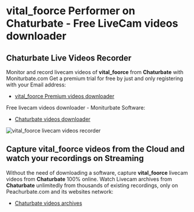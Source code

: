 # vital_foorce Performer on Chaturbate - Free LiveCam videos downloader

## Chaturbate Live Videos Recorder

Monitor and record livecam videos of **vital_foorce** from **Chaturbate** with Moniturbate.com
Get a premium trial for free by just and only registering with your Email address:
* [vital_foorce Premium videos downloader](https://moniturbate.com/request-demo-licence-key.html)

Free livecam videos downloader - Moniturbate Software:
* [Chaturbate videos downloader](https://moniturbate.com/moniturbate-download-software.html)

![vital_foorce livecam videos recorder](https://peachurnet.com/templates/moniturbate-software.png)


## Capture vital_foorce videos from the Cloud and watch your recordings on Streaming

Without the need of downloading a software, capture **vital_foorce** livecam videos from **Chaturbate** 100% online.
Watch Livecam archives from **Chaturbate** unlimitedly from thousands of existing recordings, only on Peachurbate.com and its websites network:
* [Chaturbate videos archives](https://peachurnet.com/)